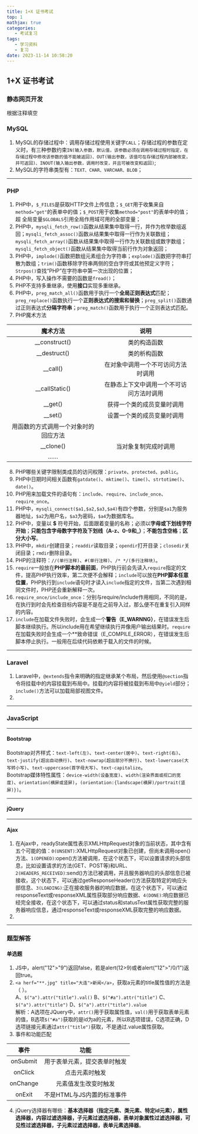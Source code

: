```yaml
---
title: 1+X 证书考试  
top: 1
mathjax: true
categories:
   - 考试复习
tags:
   - 学习资料
   - 复习
date: 2023-11-14 10:58:20
---
```

## 1+X 证书考试
### 静态网页开发
根据注释填空  
### MySQL
1. MySQL的存储过程中：调用存储过程使用关键字`CALL`；存储过程的参数在定义时，有三种参数约束`IN(输入参数，默认值，该参数必须在调用存储过程时指定，在存储过程中修改该参数的值不能被返回)、OUT(输出参数，该值可在存储过程内部被改变，并可返回)、INOUT(输入输出参数，调用时改变，并且可被改变和返回)`;  
2. MySQL的字符串类型有：`TEXT、CHAR、VARCHAR、BLOB`；  

---
### PHP
1. PHP中，`$_FILES`是获取HTTP文件上传信息；`$_GET`用于收集来自`method="get"`的表单中的值；`$_POST`用于收集`method="post"`的表单中的值；超 全局变量`$GLOBALS`引用全局作用域可用的全部变量；  
2. PHP中，`mysqli_fetch_row()`函数从结果集中取得一行，并作为枚举数组返回；`mysqli_fetch_assoc()`函数从结果集中取得一行作为关联数组；`mysqli_fetch_array()`函数从结果集中取得一行作为关联数组或数字数组；`mysqli_fetch_object()`函数从结果集中取得当前行作为对象返回；  
3. PHP中，`implode()`函数把数组元素组合为字符串；`explode()`函数把字符串打散为数组；`trim()`函数移除字符串两侧的空白字符或其他预定义字符；`Strpos()`查找“PHP”在字符串中第一次出现的位置；  
4. PHP中，写入操作不需要的函数是`fread()`；  
5. PHP不支持多重继承，使用**接口**实现多重继承。  
6. PHP中，`preg_match_all()`函数用于执行一个**全局正则表达式**匹配；`preg_replace()`函数执行一个**正则表达式的搜索和替换**；`preg_split()`函数通过正则表达式**分隔字符串**；`preg_match()`函数用于执行一个正则表达式匹配。  
7. PHP魔术方法

|        魔术方法        |          说明          |
|:------------------:|:--------------------:|
|   __construct()    |        类的构造函数        |
|    __destruct()    |        类的析构函数        |
|      __call()      |  在对象中调用一个不可访问方法时调用   |
|   __callStatic()   | 在静态上下文中调用一个不可访问方法时调用 |
|      __get()       |    获得一个类的成员变量时调用     |
|      __set()       |    设置一个类的成员变量时调用     |
| 用函数的方式调用一个对象时的回应方法 |                      |
|     __clone()      |      当对象复制完成时调用      |
|         ……         |                      |
8. PHP哪些关键字限制类成员的访问权限：`private`、`protected`、`public`。  
9. PHP中日期时间相关函数有`gatdate()`、`mktime()`、`time()`、`strtotime()`、`date()`。  
10. PHP用来加载文件的语句有：`include`、`require`、`include_once`、`require_once`。  
11. PHP中，`mysqli_connect($a1,$a2,$a3,$a4)`有四个参数，分别是`$a1`为服务器地址，`$a2`为用户名，`$a3`为密码，`$a4`为数据库名。  
12. PHP中，变量以 **$** 符号开始，后面跟着变量的名称；必须以**字母或下划线字符开始**；**只能包含字母数字字符及下划线（A-z、0-9和_）**；**不能包含空格**；**区分大小写**。  
13. PHP中，`mkdir`创建目录；`readdir`读取目录；`opendir`打开目录；`closedir`关闭目录；`rmdir`删除目录。  
14. PHP的注释符：`//(单行注释)`、`#(单行注释)`、`/* */(多行注释块)`。  
15. `require`一般放在**PHP脚本的最前面**，PHP执行前会先读入`require`指定的文件，提高PHP执行效率，第二次便不会解释；`include`可以放在**PHP脚本任意位置**，PHP执行到`include`语句时才读入`include`指定的文件，当第二次遇到相同文件时，PHP还会重新解释一次。  
16. `require_once/include_once`：分别与require/include作用相同，不同的是，在执行到时会先检查目标内容是不是在之前导入过，那么便不在重复引入同样的内容。  
17. `include`在加载文件失败时，会生成一个**警告（E_WARNNG）**，在错误发生后脚本继续执行。所以include用在希望继续执行并像用户输出结果时。`require`在加载失败时会生成一个**致命错误（E_COMPILE_ERROR），在错误发生后脚本停止执行。一般用在后续代码依赖于载入的文件的时候。  

---
### Laravel 
1. Laravel中，`@extends`指令来明确的指定继承某个布局，然后使用`@section`指令将挂载中的内容挂载到布局中。挂载的内容将被挂载到布局中`@yield`部分；`include()`方法可以加载局部视图文件。  
2. 


---
### JavaScript


---
#### Bootstrap
Bootstrap对齐样式：`text-left(左)`、`text-center(居中)`、`text-right(右)`、`text-justify(超出自动换行)`、`text-nowrap(超出部分不换行)`、`text-lowercase(大写转小写)`、`text-uppercase(首字母大写)`、`text-capitalize`。  
Bootstrap媒体特性属性：`device-width(设备宽度)`、`width(渲染界面或视口的宽度)`、`orientation(横屏或竖屏)`，```(orientation:{landscape(横屏)/portrait(竖屏)})```。  

---
#### jQuery


---
#### Ajax
1. 在Ajax中，readyState属性表示XMLHttpRequest对象的当前状态，其中含有五个可能的值：`0(UNSENT)`:XMLHttpRequest对象已创建，但尚未调用open()方法、`1(OPENED)`:open()方法被调用，在这个状态下，可以设置请求的头部信息，比如设置请求的方法(GET、POST等)和URL、`2(HEADERS_RECEIVED)`:send()方法已被调用，并且服务器响应的头部信息已被接收，这个状态下，可以通过getResponseHeader()方法获取特定的响应头部信息、`3(LOADING)`:正在接收服务器的响应数据，在这个状态下，可以通过responseText或responseXML属性获取部分响应数据、`4(DONE)`:响应数据已经完全接收，在这个状态下，可以通过status和statusText属性获取完整的服务器响应信息，通过responseText或responseXML获取完整的响应数据。   
2. 

---
### 题型解答
#### 单选题  
1. JS中，alert("12">"9")返回false，若是alert(12>9)或者alert("12">"/0/1")返回true。  
2. ```<a herf="**.jpg" title="大连">新闻</a>```，获取a元素的title属性值的方法是（   ）。  
A、```$("a").attr("title").val()```
B、```$("#a").attr("title")```
C、```$("a").attr("title")```
D、```$("a").attr("title").value```  
解析：A选项在JQuery中，`attr()`用于获取属性值，`val()`用于获取表单元素的值，B选项`$("#a")`获取的是id为a的元素，所以B选项错误，C选项正确，D选项链接元素通过`attr("title")`获取，不是通过.value属性获取。  
3. 事件和功能匹配  

|    事件    |        功能        |
|:--------:|:----------------:|
| onSubmit |  用于表单元素，提交表单时触发  |
| onClick  |     点击元素时触发      |
| onChange |    元素值发生改变时触发    |
|  onExit  | 不是HTML与JS内置的标准事件 |
4. jQuery选择器有哪些：**基本选择器（指定元素、类元素、特定id元素），属性选择器，内容过滤选择器，子元素过滤选择器，表单对象属性过滤选择器，可见性过滤选择器，子元素过滤选择器，表单元素选择器**。